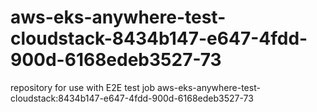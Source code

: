 # aws-eks-anywhere-test-cloudstack-8434b147-e647-4fdd-900d-6168edeb3527-73
repository for use with E2E test job aws-eks-anywhere-test-cloudstack:8434b147-e647-4fdd-900d-6168edeb3527-73
